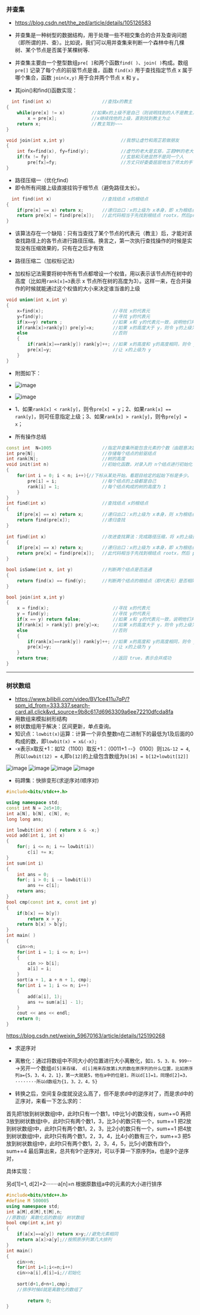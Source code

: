 ### 并查集
* https://blog.csdn.net/the_zed/article/details/105126583

* 并查集是一种树型的数据结构，用于处理一些不相交集合的合并及查询问题（即所谓的并、查）。比如说，我们可以用并查集来判断一个森林中有几棵树、某个节点是否属于某棵树等.

* 并查集主要由一个整型数组`pre[ ]`和两个函数`find( )`、`join( )`构成。数组 `pre[]` 记录了每个点的前驱节点是谁，函数 `find(x)` 用于查找指定节点 x 属于哪个集合，函数 `join(x,y)` 用于合并两个节点 x 和 y 。

* 其join()和find()函数实现：
```c++
  int find(int x)					//查找x的教主
{
	while(pre[x] != x)			//如果x的上级不是自己（则说明找到的人不是教主）
		x = pre[x];				//x继续找他的上级，直到找到教主为止
	return x;					//教主驾到~~~
}

void join(int x,int y)                     //我想让虚竹和周芷若做朋友
{
    int fx=find(x), fy=find(y);            //虚竹的老大是玄慈，芷若MM的老大是灭绝
    if(fx != fy)                           //玄慈和灭绝显然不是同一个人
        pre[fx]=fy;                        //方丈只好委委屈屈地当了师太的手下啦
}
```

* 路径压缩一（优化find）
* 即令所有间接上级直接挂钩于根节点（避免路径太长）。
```c++
  int find(int x)     				//查找结点 x的根结点 
{
    if(pre[x] == x) return x;		//递归出口：x的上级为 x本身，即 x为根结点        
    return pre[x] = find(pre[x]);	//此代码相当于先找到根结点 rootx，然后pre[x]=rootx 
}

```
* 该算法存在一个缺陷：只有当查找了某个节点的代表元（教主）后，才能对该查找路径上的各节点进行路径压缩。换言之，第一次执行查找操作的时候是实现没有压缩效果的，只有在之后才有效

* 路径压缩二（加权标记法）
* 加权标记法需要将树中所有节点都增设一个权值，用以表示该节点所在树中的高度（比如用`rank[x]=3`表示 x 节点所在树的高度为3）。这样一来，在合并操作的时候就能通过这个权值的大小来决定谁当谁的上级
```c++
void union(int x,int y)
{
    x=find(x);							//寻找 x的代表元
    y=find(y);							//寻找 y的代表元
    if(x==y) return ;					//如果 x和 y的代表元一致，说明他们共属同一集合，则不需要合并，直接返回；否则，执行下面的逻辑
    if(rank[x]>rank[y]) pre[y]=x;		//如果 x的高度大于 y，则令 y的上级为 x
    else								//否则
    {
        if(rank[x]==rank[y]) rank[y]++;	//如果 x的高度和 y的高度相同，则令 y的高度加1
        pre[x]=y;						//让 x的上级为 y
    }
}
```
* 附图如下：
* ![image](https://github.com/Vajackye/vajackye-now/assets/121871885/8ff3397f-86e8-44b5-b493-9ebc744feb7b)
* ![image](https://github.com/Vajackye/vajackye-now/assets/121871885/1a059591-da1e-41ca-a62f-d6aae897fcf4)

* 1、如果`rank[x] < rank[y]`，则令`pre[x] = y`；2、如果`rank[x] == rank[y]`，则可任意指定上级；3、如果`rank[x] > rank[y]`，则令`pre[y] = x`；


* 所有操作总结
```c++
const int  N=1005					//指定并查集所能包含元素的个数（由题意决定）
int pre[N];     					//存储每个结点的前驱结点 
int rank[N];    					//树的高度 
void init(int n)     				//初始化函数，对录入的 n个结点进行初始化 
{
    for(int i = 0; i < n; i++){//下标从某处开始。看题目给定的起始下标是多少。
        pre[i] = i;     			//每个结点的上级都是自己 
        rank[i] = 1;    			//每个结点构成的树的高度为 1 
    } 
}
int find(int x)     	 		    //查找结点 x的根结点 
{
    if(pre[x] == x) return x;  		//递归出口：x的上级为 x本身，则 x为根结点 
    return find(pre[x]); 			//递归查找 
} 
 
int find(int x)     				//改进查找算法：完成路径压缩，将 x的上级直接变为根结点，那么树的高度就会大大降低 
{
    if(pre[x] == x) return x;		//递归出口：x的上级为 x本身，即 x为根结点 
    return pre[x] = find(pre[x]);   //此代码相当于先找到根结点 rootx，然后 pre[x]=rootx 
} 

bool isSame(int x, int y)      		//判断两个结点是否连通 
{
    return find(x) == find(y);  	//判断两个结点的根结点（即代表元）是否相同 
}

bool join(int x,int y)
{
    x = find(x);						//寻找 x的代表元
    y = find(y);						//寻找 y的代表元
    if(x == y) return false;			//如果 x和 y的代表元一致，说明他们共属同一集合，则不需要合并，返回 false，表示合并失败；否则，执行下面的逻辑
    if(rank[x] > rank[y]) pre[y]=x;		//如果 x的高度大于 y，则令 y的上级为 x
    else								//否则
    {
        if(rank[x]==rank[y]) rank[y]++;	//如果 x的高度和 y的高度相同，则令 y的高度加1
        pre[x]=y;						//让 x的上级为 y
	}
	return true;						//返回 true，表示合并成功
}
```
-----
### 树状数组
* https://www.bilibili.com/video/BV1ce411u7qP/?spm_id_from=333.337.search-card.all.click&vd_source=9b8c617d6963309a6ee72210dfcda8fa
* 用数组来模拟树形结构
* 树状数组用于解决：区间更新，单点查询。
* 知识点：`lowbit(x)`运算：计算一个非负整数n在二进制下的最低为1及后面的0构成的数，即`lowbit(x) = x&(-x);`
* -x表示x取反+1：如12（1100）取反+1：（0011+1 --》 0100）则`12&-12 = 4`,所以`lowbit(12) = 4`,即`b[12]`的上级包含数组为`b[16] = b[12+lowbit[12]]`

![image](https://github.com/Vajackye/vajackye-now/assets/121871885/2cc690ee-b4ad-4ca8-b8eb-9c2e0c0d9ef9)
![image](https://github.com/Vajackye/vajackye-now/assets/121871885/6bd5eb60-06f6-4365-81d3-e2eee48ec17d)
![image](https://github.com/Vajackye/vajackye-now/assets/121871885/a26d8558-ff73-44be-a017-ddce34896b93)
![image](https://github.com/Vajackye/vajackye-now/assets/121871885/b0d20519-840d-42b5-b694-73f48e2e3809)


* 码蹄集：快排变形(求逆序对/顺序对)
```c++
#include<bits/stdc++.h> 

using namespace std;
const int N = 2e5+10;
int a[N], b[N], c[N], n;
long long ans;

int lowbit(int x) { return x & -x;}
void add(int i, int x)
{
    for(; i <= n; i += lowbit(i))
        c[i] += x;
}
int sum(int i)
{
    int ans = 0;
    for(; i > 0; i -= lowbit(i))
        ans += c[i];
    return ans;
}
bool cmp(const int x, const int y)
{
    if(b[x] == b[y])   
        return x > y;
    return b[x] > b[y];
}
int main( )
{
    cin>>n;
    for(int i = 1; i <= n; i++)
    {
        cin >> b[i];
        a[i] = i;
    }
    sort(a + 1, a + n + 1, cmp);
    for(int i = 1; i <= n; i++)
    {
        add(a[i], 1);
        ans += sum(a[i] - 1);
    }
    cout << ans << endl;
    return 0;
}
```
https://blog.csdn.net/weixin_59670163/article/details/125190268

* 求逆序对
* 离散化：通过将数组中不同大小的位置进行大小离散化，如`1，5，3，8，999`--->另开一个数组`d[5]来存储， d[i]用来存放第i大的数在原序列的什么位置，比如原序列a={5，3，4，2，1}，第一大就是5，他在a中的位是1，所以d[1]=1，同理d[2]=3，········所以d数组为{1，3，2，4，5}`

* 转换之后，空间复杂度就没这么高了，但不是求d中的逆序对了，而是求d中的正序对，来看一下怎么求的：

首先把1放到树状数组t中，此时t只有一个数1，t中比1小的数没有，sum+=0
再把3放到树状数组t中，此时t只有两个数1，3，比3小的数只有一个，sum+=1
把2放到树状数组t中，此时t只有两个数1，2，3，比2小的数只有一个，sum+=1
把4放到树状数组t中，此时t只有两个数1，2，3，4，比4小的数有三个，sum+=3
把5放到树状数组t中，此时t只有两个数1，2，3，4，5，比5小的数有四个，sum+=4
最后算出来，总共有9个逆序对，可以手算一下原序列a，也是9个逆序对，

具体实现：

另d[1]=1, d[2]=2········a[n]=n
根据原数组a中的元素的大小进行排序

```c++
#include<bits/stdc++.h>
#define M 500005
using namespace std;
int a[M],d[M],t[M],n;
//原数组/ 离散化后的数组/ 树状数组 
bool cmp(int x,int y)
{
	if(a[x]==a[y]) return x>y;//避免元素相同 
	return a[x]>a[y];//按照原序列第几大排列 
}
int main()
{
	cin>>n;
	for(int i=1;i<=n;i++)
	cin>>a[i],d[i]=i;//初始化
	
	sort(d+1,d+n+1,cmp);
	//排序时候d就是离散化的数组了 
 
        return 0;
} 
```
